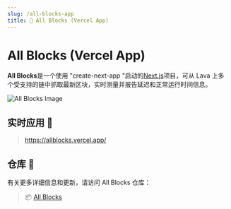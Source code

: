 ```yaml
---
slug: /all-blocks-app
title: 🧱 All Blocks (Vercel App)
---
```


# All Blocks (Vercel App)

**All Blocks**是一个使用 "create-next-app "启动的[Next.js](https://nextjs.org/)项目，可从 Lava 上多个受支持的链中抓取最新区块，实时测量并报告延迟和正常运行时间信息。

![All Blocks Image](/img/tutorial/sdk/demo_app/all_blocks_ui.png)

## 实时应用 📱

> https://allblocks.vercel.app/

## 仓库 🧰

有关更多详细信息和更新，请访问 All Blocks 仓库：

> 📦 [All Blocks](https://github.com/gilxgil/allblocks)


